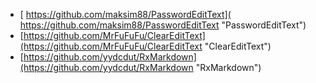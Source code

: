 - [ https://github.com/maksim88/PasswordEditText]( https://github.com/maksim88/PasswordEditText "PasswordEditText")
- [https://github.com/MrFuFuFu/ClearEditText](https://github.com/MrFuFuFu/ClearEditText "ClearEditText")
- [https://github.com/yydcdut/RxMarkdown](https://github.com/yydcdut/RxMarkdown "RxMarkdown")